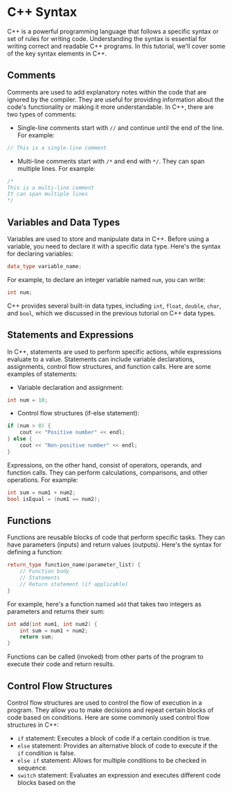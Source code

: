 # C++ Syntax

C++ is a powerful programming language that follows a specific syntax or set of rules for writing code. Understanding the syntax is essential for writing correct and readable C++ programs. In this tutorial, we'll cover some of the key syntax elements in C++.

## Comments

Comments are used to add explanatory notes within the code that are ignored by the compiler. They are useful for providing information about the code's functionality or making it more understandable. In C++, there are two types of comments:

- Single-line comments start with `//` and continue until the end of the line. For example:

````cpp
// This is a single-line comment
````

- Multi-line comments start with `/*` and end with `*/`. They can span multiple lines. For example:

````cpp
/*
This is a multi-line comment
It can span multiple lines
*/
````

## Variables and Data Types

Variables are used to store and manipulate data in C++. Before using a variable, you need to declare it with a specific data type. Here's the syntax for declaring variables:

````cpp
data_type variable_name;
````

For example, to declare an integer variable named `num`, you can write:

````cpp
int num;
````

C++ provides several built-in data types, including `int`, `float`, `double`, `char`, and `bool`, which we discussed in the previous tutorial on C++ data types.

## Statements and Expressions

In C++, statements are used to perform specific actions, while expressions evaluate to a value. Statements can include variable declarations, assignments, control flow structures, and function calls. Here are some examples of statements:

- Variable declaration and assignment:

````cpp
int num = 10;
````

- Control flow structures (if-else statement):

````cpp
if (num > 0) {
    cout << "Positive number" << endl;
} else {
    cout << "Non-positive number" << endl;
}
````

Expressions, on the other hand, consist of operators, operands, and function calls. They can perform calculations, comparisons, and other operations. For example:

````cpp
int sum = num1 + num2;
bool isEqual = (num1 == num2);
````

## Functions

Functions are reusable blocks of code that perform specific tasks. They can have parameters (inputs) and return values (outputs). Here's the syntax for defining a function:

````cpp
return_type function_name(parameter_list) {
    // Function body
    // Statements
    // Return statement (if applicable)
}
````

For example, here's a function named `add` that takes two integers as parameters and returns their sum:

````cpp
int add(int num1, int num2) {
    int sum = num1 + num2;
    return sum;
}
````

Functions can be called (invoked) from other parts of the program to execute their code and return results.

## Control Flow Structures

Control flow structures are used to control the flow of execution in a program. They allow you to make decisions and repeat certain blocks of code based on conditions. Here are some commonly used control flow structures in C++:

- `if` statement: Executes a block of code if a certain condition is true.
- `else` statement: Provides an alternative block of code to execute if the `if` condition is false.
- `else if` statement: Allows for multiple conditions to be checked in sequence.
- `switch` statement: Evaluates an expression and executes different code blocks based on the
